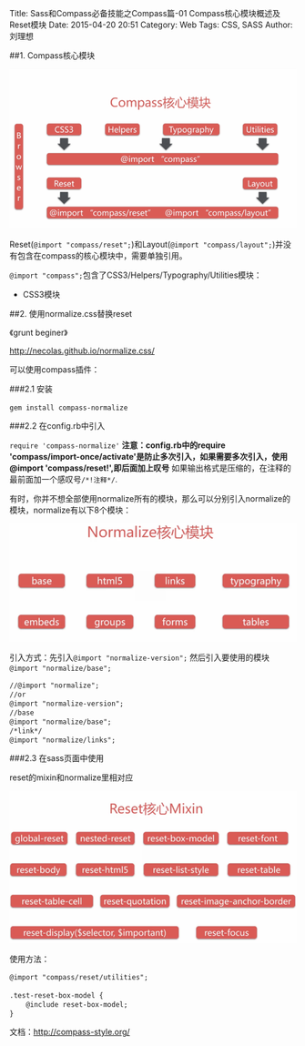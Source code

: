 Title: Sass和Compass必备技能之Compass篇-01 Compass核心模块概述及Reset模块
Date: 2015-04-20 20:51
Category: Web
Tags: CSS, SASS
Author: 刘理想

##1. Compass核心模块

![images/compass-1.png](images/compass-1.png)

Reset(`@import "compass/reset";`)和Layout(`@import "compass/layout";`)并没有包含在compass的核心模块中，需要单独引用。

`@import "compass";`包含了CSS3/Helpers/Typography/Utilities模块：
- CSS3模块

##2. 使用normalize.css替换reset

《grunt beginer》

http://necolas.github.io/normalize.css/

可以使用compass插件：

###2.1 安装

`gem install compass-normalize`

###2.2 在config.rb中引入

`require 'compass-normalize'`
**注意：config.rb中的require 'compass/import-once/activate'是防止多次引入，如果需要多次引入，使用@import 'compass/reset!',即后面加上叹号**
如果输出格式是压缩的，在注释的最前面加一个感叹号`/*!注释*/`.

有时，你并不想全部使用normalize所有的模块，那么可以分别引入normalize的模块，normalize有以下8个模块：

![images/compass-2.png](images/compass-2.png)

引入方式：先引入`@import "normalize-version";` 然后引入要使用的模块 `@import "normalize/base";`

```
//@import "normalize";
//or
@import "normalize-version";
//base
@import "normalize/base";
/*link*/
@import "normalize/links";
```

###2.3 在sass页面中使用

reset的mixin和normalize里相对应

![images/compass-3.png](images/compass-3.png)

使用方法：
```
@import "compass/reset/utilities";

.test-reset-box-model {
    @include reset-box-model;
}
```

文档：http://compass-style.org/







